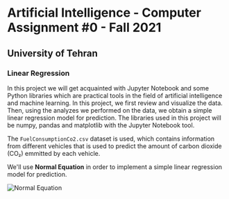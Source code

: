 # Artificial Intelligence - Computer Assignment #0 - Fall 2021
## University of Tehran 
### Linear Regression 

In this project we will get acquainted with Jupyter Notebook and some Python libraries which are practical tools in the field of artificial intelligence and machine learning. In this project, we first review and visualize the data. Then, using the analyzes we performed on the data, we obtain a simple linear regression model for prediction. The libraries used in this project will be numpy, pandas and matplotlib with the Jupyter Notebook tool.

The `FuelConsumptionCo2.csv` dataset is used, which contains information from different vehicles that is used to predict the amount of carbon dioxide (CO₂) emmitted by each vehicle. 

We'll use **Normal Equation** in order to implement a simple linear regression model for prediction.

<img src="https://render.githubusercontent.com/render/math?math=\theta=(X^{T}X)^{-1}X^{T}y" alt="Normal Equation" class="center">
